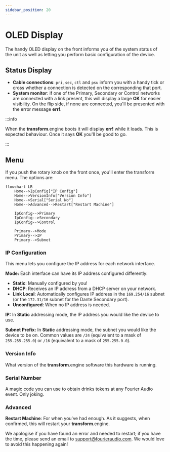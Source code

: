 ```yaml
---
sidebar_position: 20
---
```


# OLED Display

The handy OLED display on the front informs you of the system status of the unit as well as letting you perform basic configuration of the device.

## Status Display

- **Cable connections**: `pri`, `sec`, `ctl` and `psu` inform you with a handy tick or cross whether a connection is detected on the corresponding that port.
- **System monitor**: if one of the Primary, Secondary or Control networks are connected with a link present, this will display a large **OK** for easier visibility. On the flip side, if none are connected, you'll be presented with the error message **err!**.

:::info

When the **transform**.engine boots it will display **err!** while it loads. This is expected behaviour. Once it says **OK** you'll be good to go.

:::

## Menu

If you push the rotary knob on the front once, you'll enter the transform menu.
The options are:

```mermaid
flowchart LR
    Home-->IpConfig["IP Config"]
    Home-->VersionInfo["Version Info"]
    Home-->Serial["Serial No"]
    Home-->Advanced-->Restart["Restart Machine"]

    IpConfig-->Primary
    IpConfig-->Secondary
    IpConfig-->Control

    Primary-->Mode
    Primary-->IP
    Primary-->Subnet
```

### IP Configuration
This menu lets you configure the IP address for each network interface.

**Mode:** Each interface can have its IP address configured differently:

* **Static**: Manually configured by you!
* **DHCP**: Receives an IP address from a DHCP server on your network.
* **Link Local**: Automatically configures IP address in the `169.254/16` subnet (or the `172.31/16`
  subnet for the Dante Secondary port).
* **Unconfigured**: When no IP address is needed.

**IP:** In **Static** addressing mode, the IP address you would like the device to use.

**Subnet Prefix:** In **Static** addressing mode, the subnet you would like the device to be on.
Common values are `/24` (equivalent to a mask of `255.255.255.0`) or `/16` (equivalent to a mask of
`255.255.0.0`).

### Version Info
What version of the **transform**.engine software this hardware is running.

### Serial Number
A magic code you can use to obtain drinks tokens at any Fourier Audio event. Only joking.

### Advanced
**Restart Machine**: For when you've had enough. As it suggests, when confirmed, this will restart your **transform**.engine.

We apologise if you have found an error and needed to restart; if you have the time, please send an
email to [support@fourieraudio.com](mailto:support@fourieraudio.com). We would love to avoid this
happening again!
